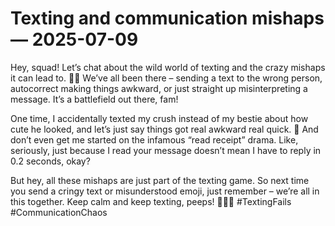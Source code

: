 # Texting and communication mishaps — 2025-07-09

Hey, squad! Let’s chat about the wild world of texting and the crazy mishaps it can lead to. 📱😅 We’ve all been there – sending a text to the wrong person, autocorrect making things awkward, or just straight up misinterpreting a message. It’s a battlefield out there, fam!

One time, I accidentally texted my crush instead of my bestie about how cute he looked, and let’s just say things got real awkward real quick. 🙈 And don’t even get me started on the infamous “read receipt” drama. Like, seriously, just because I read your message doesn’t mean I have to reply in 0.2 seconds, okay?

But hey, all these mishaps are just part of the texting game. So next time you send a cringy text or misunderstood emoji, just remember – we’re all in this together. Keep calm and keep texting, peeps! 💁‍♀️💬 #TextingFails #CommunicationChaos